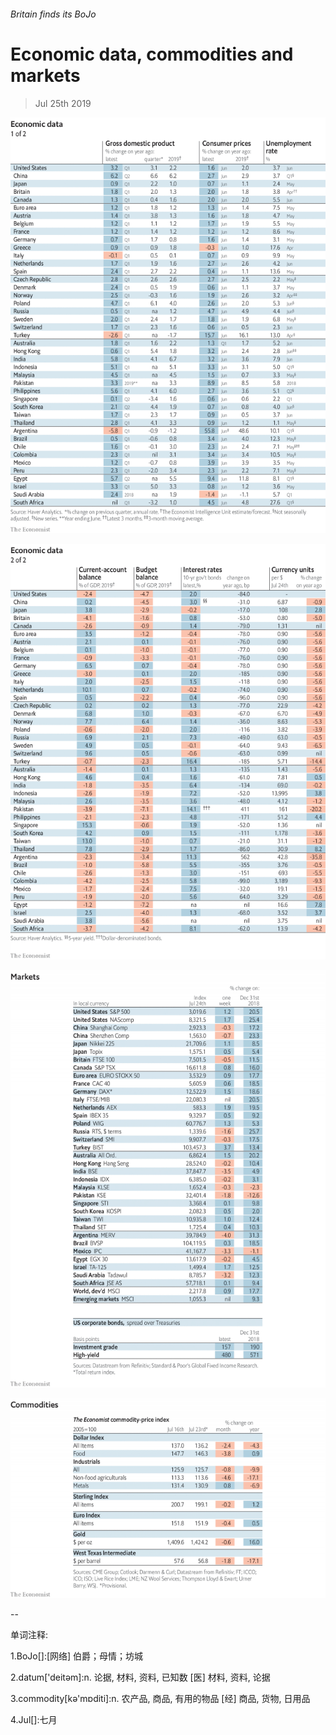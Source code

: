 ###### Britain finds its BoJo

# Economic data, commodities and markets 

> Jul 25th 2019 

![image](images/20190727_INT101.png) 

![image](images/20190727_INT102.png) 

![image](images/20190727_INT201.png) 

![image](images/20190727_INT401.png) 

-- 

 单词注释:

1.BoJo[]:[网络] 伯爵；母情；坊城 

2.datum['deitәm]:n. 论据, 材料, 资料, 已知数 [医] 材料, 资料, 论据 

3.commodity[kә'mɒditi]:n. 农产品, 商品, 有用的物品 [经] 商品, 货物, 日用品 

4.Jul[]:七月 

